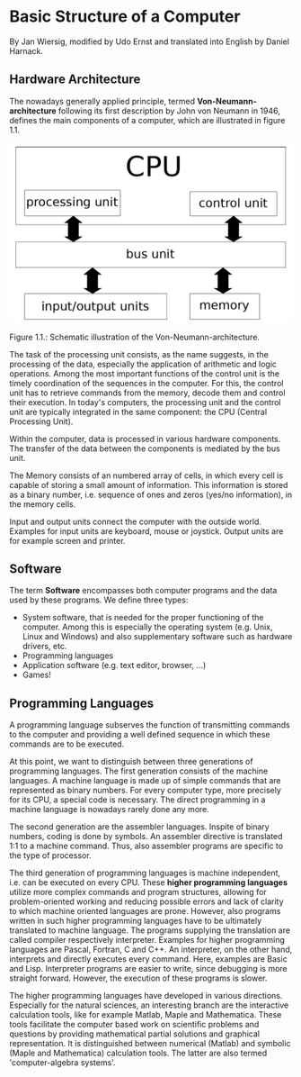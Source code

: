 # Basic Structure of a Computer

By Jan Wiersig, modified by Udo Ernst and translated into English by Daniel Harnack.

## Hardware Architecture
The nowadays generally applied principle, termed **Von-Neumann-architecture** following its first description by John von Neumann in 1946, defines the main components of a computer, which are illustrated in figure 1.1.

![figure 1](image1.png)

Figure 1.1.: Schematic illustration of the Von-Neumann-architecture.

The task of the processing unit consists, as the name suggests, in the processing of the data, especially the application of arithmetic and logic operations. Among the most important functions of the control unit is the timely coordination of the sequences in the computer. For this, the control unit has to retrieve commands from the memory, decode them and control their execution. In today's computers, the processing unit and the control unit are typically integrated in the same component: the CPU (Central Processing Unit).

Within the computer, data is processed in various hardware components. The transfer of the data between the components is mediated by the bus unit.

The Memory consists of an numbered array of cells, in which every cell is capable of storing a small amount of information. This information is stored as a binary number, i.e. sequence of ones and zeros (yes/no information), in the memory cells.

Input and output units connect the computer with the outside world. Examples for input units are keyboard, mouse or joystick. Output units are for example screen and printer.


## Software
The term **Software** encompasses both computer programs and the data used by these programs. We define three types:

* System software, that is needed for the proper functioning of the computer. Among this is especially the operating system (e.g. Unix, Linux and Windows) and also supplementary software such as hardware drivers, etc.
* Programming languages
* Application software (e.g. text editor, browser, ...)
* Games!

## Programming Languages

A programming language subserves the function of transmitting commands to the computer and providing a well defined sequence in which these commands are to be executed.

At this point, we want to distinguish between three generations of programming languages. The first generation consists of the machine languages. A machine language is made up of simple commands that are represented as binary numbers. For every computer type, more precisely for its CPU, a special code is necessary. The direct programming in a machine language is nowadays rarely done any more.

The second generation are the assembler languages. Inspite of binary numbers, coding is done by symbols. An assembler directive is translated 1:1 to a machine command. Thus, also assembler programs are specific to the type of processor.

The third generation of programming languages is machine independent, i.e. can be executed on every CPU. These **higher programming languages** utilize more complex commands and program structures, allowing for problem-oriented working and reducing possible errors and lack of clarity to which machine oriented languages are prone. However, also programs written in such higher programming languages have to be ultimately translated to machine language. The programs supplying the translation are called compiler respectively interpreter. Examples for higher programming languages are Pascal, Fortran, C and C++. An interpreter, on the other hand, interprets and directly executes every command. Here, examples are Basic and Lisp. Interpreter programs are easier to write, since debugging is more straight forward. However, the execution of these programs is slower.

The higher programming languages have developed in various directions. Especially for the natural sciences, an interesting branch are the interactive calculation tools, like for example Matlab, Maple and Mathematica. These tools facilitate the computer based work on scientific problems and questions by providing mathematical partial solutions and graphical representation. It is distinguished between numerical (Matlab) and symbolic (Maple and Mathematica) calculation tools. The latter are also termed 'computer-algebra systems'.
